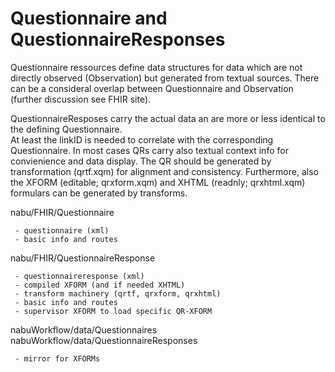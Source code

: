 # Questionnaire and QuestionnaireResponses

Questionnaire ressources define data structures for data which are not directly observed (Observation) but generated from textual sources.
There can be a consideral overlap between Questionnaire and Observation (further discussion see FHIR site).

QuestionnaireResposes carry the actual data an are more or less identical to the defining Questionnaire.  
At least the linkID is needed to correlate with the corresponding Questionnaire.
In most cases QRs carry also textual context info for convienience and data display.
The QR should be generated by transformation (qrtf.xqm) for alignment and consistency.
Furthermore, also the XFORM (editable; qrxform.xqm) and XHTML (readnly; qrxhtml.xqm) formulars can be generated by transforms.

nabu/FHIR/Questionnaire

     - questionnaire (xml)
     - basic info and routes

nabu/FHIR/QuestionnaireResponse

     - questionnaireresponse (xml)
     - compiled XFORM (and if needed XHTML)
     - transform machinery (qrtf, qrxform, qrxhtml)
     - basic info and routes
     - supervisor XFORM to load specific QR-XFORM

nabuWorkflow/data/Questionnaires
nabuWorkflow/data/QuestionnaireResponses
  
     - mirror for XFORMs

 
